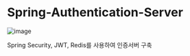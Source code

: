 # Spring-Authentication-Server  
![image](https://user-images.githubusercontent.com/67637716/231922596-ba2d907f-feca-4ccd-990b-c54046f1e903.png)  

Spring Security, JWT, Redis를 사용하여 인증서버 구축
